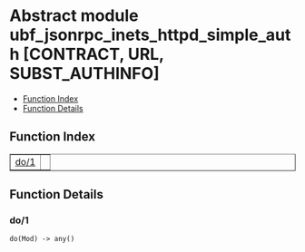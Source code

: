 

# Abstract module ubf_jsonrpc_inets_httpd_simple_auth [CONTRACT, URL, SUBST_AUTHINFO] #
* [Function Index](#index)
* [Function Details](#functions)


<a name="index"></a>

## Function Index ##


<table width="100%" border="1" cellspacing="0" cellpadding="2" summary="function index"><tr><td valign="top"><a href="#do-1">do/1</a></td><td></td></tr></table>


<a name="functions"></a>

## Function Details ##

<a name="do-1"></a>

### do/1 ###

`do(Mod) -> any()`


